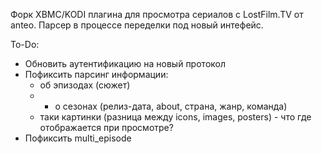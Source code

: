 
Форк XBMC/KODI плагина для просмотра сериалов с LostFilm.TV от anteo.
Парсер в процессе переделки под новый интефейс.

To-Do:
- Обновить аутентификацию на новый протокол
- Пофиксить парсинг информации:
    - об эпизодах (сюжет)
    - + о сезонах (релиз-дата, about, страна, жанр, команда)
    - таки картинки (разница между icons, images, posters) - что где отображается при просмотре?
- Пофиксить multi_episode
